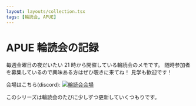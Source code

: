```yaml
---
layout: layouts/collection.tsx
tags: [輪読会, APUE]
---
```


# APUE 輪読会の記録

毎週金曜日の夜だいたい 21 時から開催している輪読会のメモです。
随時参加者を募集しているので興味ある方はぜひ覗きに来てね！
見学も歓迎です！

会場はこちら(discord): [<img class="inline" src="https://discord.com/api/guilds/709792529725521970/widget.png?style=shield" alt="輪読会会場">](https://discord.gg/d5pDP29Hcy)

このシリーズは輪読会のたびに少しずつ更新していくつもりです。
